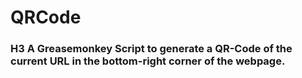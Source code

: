 QRCode
======

### H3 A Greasemonkey Script to generate a QR-Code of the current URL in the bottom-right corner of the webpage.
